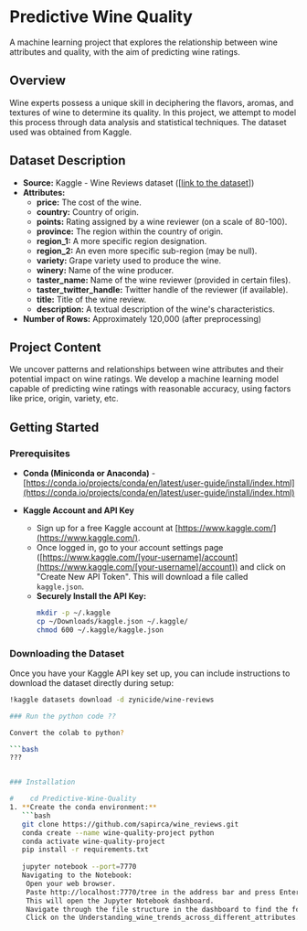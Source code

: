 # Predictive Wine Quality 

A machine learning project that explores the relationship between wine attributes and quality, with the aim of predicting wine ratings.

## Overview

Wine experts possess a unique skill in deciphering the flavors, aromas, and textures of wine to determine its quality. In this project, we attempt to model this process through data analysis and statistical techniques. The dataset used was obtained from Kaggle.

## Dataset Description

* **Source:** Kaggle - Wine Reviews dataset ([[link to the dataset](https://www.kaggle.com/datasets/zynicide/wine-reviews)])
* **Attributes:**
    * **price:** The cost of the wine.
    * **country:** Country of origin.
    * **points:** Rating assigned by a wine reviewer (on a scale of 80-100).
    * **province:** The region within the country of origin.
    * **region\_1:**  A more specific region designation.
    * **region\_2:** An even more specific sub-region (may be null).
    * **variety:** Grape variety used to produce the wine.
    * **winery:** Name of the wine producer.
    * **taster\_name:** Name of the wine reviewer (provided in certain files).
    * **taster\_twitter\_handle:** Twitter handle of the reviewer (if available).
    * **title:**  Title of the wine review.
    * **description:** A textual description of the wine's characteristics.
* **Number of Rows:** Approximately 120,000 (after preprocessing)

## Project Content

We uncover patterns and relationships between wine attributes and their potential impact on wine ratings. We develop a machine learning model capable of predicting wine ratings with reasonable accuracy, using factors like price, origin, variety, etc.

## Getting Started

### Prerequisites

* **Conda (Miniconda or Anaconda)** - [https://conda.io/projects/conda/en/latest/user-guide/install/index.html](https://conda.io/projects/conda/en/latest/user-guide/install/index.html)

* **Kaggle Account and API Key** 
   * Sign up for a free Kaggle account at [https://www.kaggle.com/](https://www.kaggle.com/).
   * Once logged in, go to your account settings page ([https://www.kaggle.com/[your-username]/account](https://www.kaggle.com/[your-username]/account)) and click on "Create New API Token". This will download a file called `kaggle.json`.
   * **Securely Install the API Key:**
       ```bash
       mkdir -p ~/.kaggle
       cp ~/Downloads/kaggle.json ~/.kaggle/
       chmod 600 ~/.kaggle/kaggle.json
       ```

### Downloading the Dataset

Once you have your Kaggle API key set up, you can include instructions to download the dataset directly during setup:

```bash
!kaggle datasets download -d zynicide/wine-reviews

### Run the python code ??

Convert the colab to python?

```bash
???


### Installation

#    cd Predictive-Wine-Quality
1. **Create the conda environment:**
   ```bash
   git clone https://github.com/sapirca/wine_reviews.git
   conda create --name wine-quality-project python
   conda activate wine-quality-project
   pip install -r requirements.txt
   
   jupyter notebook --port=7770
   Navigating to the Notebook:
    Open your web browser.
    Paste http://localhost:7770/tree in the address bar and press Enter.
    This will open the Jupyter Notebook dashboard.
    Navigate through the file structure in the dashboard to find the folder: /path/to/git/repo/wine_reviews/
    Click on the Understanding_wine_trends_across_different_attributes.ipynb file to open your notebook.
   




